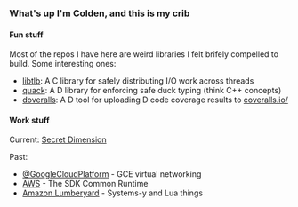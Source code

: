 ### What's up I'm Colden, and this is my crib

#### Fun stuff

Most of the repos I have here are weird libraries I felt brifely compelled to build. Some interesting ones:
 * [libtlb](https://github.com/ColdenCullen/libtlb/): A C library for safely distributing I/O work across threads
 * [quack](https://github.com/ColdenCullen/quack): A D library for enforcing safe duck typing (think C++ concepts)
 * [doveralls](https://github.com/ColdenCullen/doveralls): A D tool for uploading D code coverage results to [coveralls.io/](http://coveralls.io/)

#### Work stuff

Current: [Secret Dimension](https://secretdimension.com/)

Past:
* [@GoogleCloudPlatform](https://github.com/GoogleCloudPlatform/) - GCE virtual networking
* [AWS](https://github.com/awslabs) - The SDK Common Runtime
* [Amazon Lumberyard](https://github.com/aws/lumberyard) - Systems-y and Lua things

<!--
**ColdenCullen/ColdenCullen** is a ✨ _special_ ✨ repository because its `README.md` (this file) appears on your GitHub profile.

Here are some ideas to get you started:

- 🔭 I’m currently working on ...
- 🌱 I’m currently learning ...
- 👯 I’m looking to collaborate on ...
- 🤔 I’m looking for help with ...
- 💬 Ask me about ...
- 📫 How to reach me: ...
- 😄 Pronouns: ...
- ⚡ Fun fact: ...
-->
